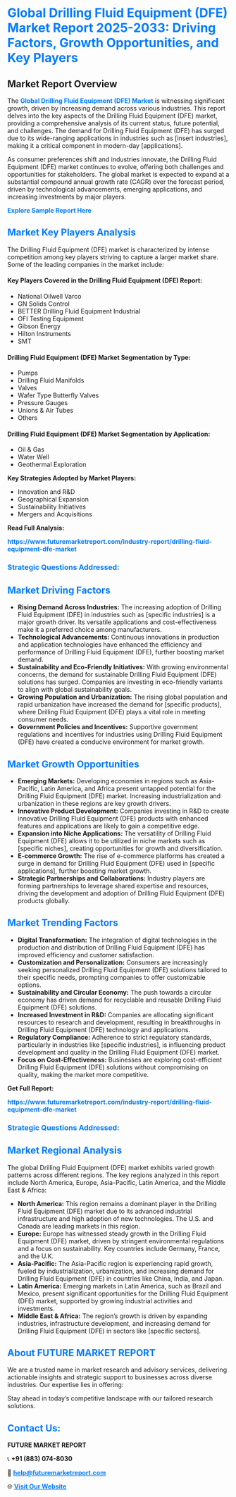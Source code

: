 <h1 style="color: #007BFF;">Global Drilling Fluid Equipment (DFE) Market Report 2025-2033: Driving Factors, Growth Opportunities, and Key Players</h1>

<section id="overview">
<h2>Market Report Overview</h2>
<p>The <a href="https://www.futuremarketreport.com/industry-report/drilling-fluid-equipment-dfe-market" style="color: #007BFF; text-decoration: none;"><strong>Global Drilling Fluid Equipment (DFE) Market</strong></a> is witnessing significant growth, driven by increasing demand across various industries. This report delves into the key aspects of the Drilling Fluid Equipment (DFE) market, providing a comprehensive analysis of its current status, future potential, and challenges. The demand for Drilling Fluid Equipment (DFE) has surged due to its wide-ranging applications in industries such as [insert industries], making it a critical component in modern-day [applications].</p>
<p>As consumer preferences shift and industries innovate, the Drilling Fluid Equipment (DFE) market continues to evolve, offering both challenges and opportunities for stakeholders. The global market is expected to expand at a substantial compound annual growth rate (CAGR) over the forecast period, driven by technological advancements, emerging applications, and increasing investments by major players.</p>
</section>

<section id="overview">
<p><a href="https://www.futuremarketreport.com/request-sample/reportId=60446" style="color: #007BFF; text-decoration: none;"><strong>Explore Sample Report Here</strong></a></p>
</section>

<section id="key-players">
<h2 style="color: #007BFF;">Market Key Players Analysis</h2>
<p>The Drilling Fluid Equipment (DFE) market is characterized by intense competition among key players striving to capture a larger market share. Some of the leading companies in the market include:</p>
<h4>Key Players Covered in the Drilling Fluid Equipment (DFE) Report:</h4>
<ul><li>National Oilwell Varco</li><li>GN Solids Control</li><li>BETTER Drilling Fluid Equipment Industrial</li><li>OFI Testing Equipment</li><li>Gibson Energy</li><li>Hilton Instruments</li><li>SMT</li></ul>
<h4>Drilling Fluid Equipment (DFE) Market Segmentation by Type:</h4>
<ul><li>Pumps</li><li>Drilling Fluid Manifolds</li><li>Valves</li><li>Wafer Type Butterfly Valves</li><li>Pressure Gauges</li><li>Unions &amp; Air Tubes</li><li>Others</li></ul>

<h4>Drilling Fluid Equipment (DFE) Market Segmentation by Application:</h4>
<ul><li>Oil &amp; Gas</li><li>Water Well</li><li>Geothermal Exploration</li></ul>
<p><strong>Key Strategies Adopted by Market Players:</strong></p>
<ul>
<li>Innovation and R&D</li>
<li>Geographical Expansion</li>
<li>Sustainability Initiatives</li>
<li>Mergers and Acquisitions</li>
</ul>
</section>

<section>
<p><strong>Read Full Analysis: </strong></p><a href="https://www.futuremarketreport.com/industry-report/drilling-fluid-equipment-dfe-market" style="color: #007BFF; text-decoration: none;"><strong>https://www.futuremarketreport.com/industry-report/drilling-fluid-equipment-dfe-market</strong></a>
<h3 style="color: #007BFF;">Strategic Questions Addressed:</h3>
</section>

<section id="driving-factors">
<h2 style="color: #007BFF;">Market Driving Factors</h2>
<ul>
<li><strong>Rising Demand Across Industries:</strong> The increasing adoption of Drilling Fluid Equipment (DFE) in industries such as [specific industries] is a major growth driver. Its versatile applications and cost-effectiveness make it a preferred choice among manufacturers.</li>
<li><strong>Technological Advancements:</strong> Continuous innovations in production and application technologies have enhanced the efficiency and performance of Drilling Fluid Equipment (DFE), further boosting market demand.</li>
<li><strong>Sustainability and Eco-Friendly Initiatives:</strong> With growing environmental concerns, the demand for sustainable Drilling Fluid Equipment (DFE) solutions has surged. Companies are investing in eco-friendly variants to align with global sustainability goals.</li>
<li><strong>Growing Population and Urbanization:</strong> The rising global population and rapid urbanization have increased the demand for [specific products], where Drilling Fluid Equipment (DFE) plays a vital role in meeting consumer needs.</li>
<li><strong>Government Policies and Incentives:</strong> Supportive government regulations and incentives for industries using Drilling Fluid Equipment (DFE) have created a conducive environment for market growth.</li>
</ul>
</section>

<section id="growth-opportunities">
<h2 style="color: #007BFF;">Market Growth Opportunities</h2>
<ul>
<li><strong>Emerging Markets:</strong> Developing economies in regions such as Asia-Pacific, Latin America, and Africa present untapped potential for the Drilling Fluid Equipment (DFE) market. Increasing industrialization and urbanization in these regions are key growth drivers.</li>
<li><strong>Innovative Product Development:</strong> Companies investing in R&D to create innovative Drilling Fluid Equipment (DFE) products with enhanced features and applications are likely to gain a competitive edge.</li>
<li><strong>Expansion into Niche Applications:</strong> The versatility of Drilling Fluid Equipment (DFE) allows it to be utilized in niche markets such as [specific niches], creating opportunities for growth and diversification.</li>
<li><strong>E-commerce Growth:</strong> The rise of e-commerce platforms has created a surge in demand for Drilling Fluid Equipment (DFE) used in [specific applications], further boosting market growth.</li>
<li><strong>Strategic Partnerships and Collaborations:</strong> Industry players are forming partnerships to leverage shared expertise and resources, driving the development and adoption of Drilling Fluid Equipment (DFE) products globally.</li>
</ul>
</section>

<section id="trending-factors">
<h2 style="color: #007BFF;">Market Trending Factors</h2>
<ul>
<li><strong>Digital Transformation:</strong> The integration of digital technologies in the production and distribution of Drilling Fluid Equipment (DFE) has improved efficiency and customer satisfaction.</li>
<li><strong>Customization and Personalization:</strong> Consumers are increasingly seeking personalized Drilling Fluid Equipment (DFE) solutions tailored to their specific needs, prompting companies to offer customizable options.</li>
<li><strong>Sustainability and Circular Economy:</strong> The push towards a circular economy has driven demand for recyclable and reusable Drilling Fluid Equipment (DFE) solutions.</li>
<li><strong>Increased Investment in R&D:</strong> Companies are allocating significant resources to research and development, resulting in breakthroughs in Drilling Fluid Equipment (DFE) technology and applications.</li>
<li><strong>Regulatory Compliance:</strong> Adherence to strict regulatory standards, particularly in industries like [specific industries], is influencing product development and quality in the Drilling Fluid Equipment (DFE) market.</li>
<li><strong>Focus on Cost-Effectiveness:</strong> Businesses are exploring cost-efficient Drilling Fluid Equipment (DFE) solutions without compromising on quality, making the market more competitive.</li>
</ul>
</section>

<section>
<p><strong>Get Full Report: </strong></p><a href="https://www.futuremarketreport.com/industry-report/drilling-fluid-equipment-dfe-market" style="color: #007BFF; text-decoration: none;"><strong>https://www.futuremarketreport.com/industry-report/drilling-fluid-equipment-dfe-market</strong></a>
<h3 style="color: #007BFF;">Strategic Questions Addressed:</h3>
</section>


<section id="regional-analysis">
<h2 style="color: #007BFF;">Market Regional Analysis</h2>
<p>The global Drilling Fluid Equipment (DFE) market exhibits varied growth patterns across different regions. The key regions analyzed in this report include North America, Europe, Asia-Pacific, Latin America, and the Middle East & Africa:</p>
<ul>
<li><strong>North America:</strong> This region remains a dominant player in the Drilling Fluid Equipment (DFE) market due to its advanced industrial infrastructure and high adoption of new technologies. The U.S. and Canada are leading markets in this region.</li>
<li><strong>Europe:</strong> Europe has witnessed steady growth in the Drilling Fluid Equipment (DFE) market, driven by stringent environmental regulations and a focus on sustainability. Key countries include Germany, France, and the U.K.</li>
<li><strong>Asia-Pacific:</strong> The Asia-Pacific region is experiencing rapid growth, fueled by industrialization, urbanization, and increasing demand for Drilling Fluid Equipment (DFE) in countries like China, India, and Japan.</li>
<li><strong>Latin America:</strong> Emerging markets in Latin America, such as Brazil and Mexico, present significant opportunities for the Drilling Fluid Equipment (DFE) market, supported by growing industrial activities and investments.</li>
<li><strong>Middle East & Africa:</strong> The region’s growth is driven by expanding industries, infrastructure development, and increasing demand for Drilling Fluid Equipment (DFE) in sectors like [specific sectors].</li>
</ul>
</section>

<footer>
<h2 style="color: #007BFF;">About FUTURE MARKET REPORT</h2>
<p>We are a trusted name in market research and advisory services, delivering actionable insights and strategic support to businesses across diverse industries. Our expertise lies in offering:</p>

<p>Stay ahead in today’s competitive landscape with our tailored research solutions.</p>

<h2 style="color: #007BFF;">Contact Us:</h2>
<p><strong>FUTURE MARKET REPORT</strong></p>
<p>📞 <strong>+91 (883) 074-8030</strong></p>
<p>📧 <strong><a href="mailto:help@futuremarketreport.com" style="color: #007BFF;">help@futuremarketreport.com</a></strong></p>
<p>🌐 <strong><a href="https://www.futuremarketreport.com/" style="color: #007BFF;">Visit Our Website</a></strong></p>
</footer>